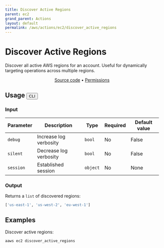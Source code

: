 ```yaml
---
title: Discover Active Regions
parent: ec2
grand_parent: Actions
layout: default
permalink: /aws/actions/ec2/discover_active_regions
---
```


# Discover Active Regions

Discover all active AWS regions for an account. Useful for dynamically targeting operations
across multiple regions.

<p align="center">
   <a href="https://github.com/avtomat-hub/avtomat-aws/tree/main/avtomat_aws/services/ec2/discover_active_regions.py">Source code</a> •
   <a href="/aws/permissions/ec2/discover_active_regions">Permissions</a>
</p>

## Usage <button id="toggleButton" class="btn fs-3" onclick="toggleTables()">CLI</button>

### Input

| Parameter | Description            | Type     | Required | Default value |
|-----------|------------------------|----------|----------|---------------|
| `debug`   | Increase log verbosity | `bool`   | No       | False         |
| `silent`  | Decrease log verbosity | `bool`   | No       | False         |
| `session` | Established session    | `object` | No       | None          |

### Output

Returns a `list` of discovered regions:

```python
['us-east-1', 'us-west-2', 'eu-west-1']
```

<div markdown="1" id="cli" style="display: block;">

## Examples

Discover active regions:

```bash
aaws ec2 discover_active_regions
```

</div>

<div markdown="1" id="prog" style="display: none;">

## Examples

Discover active regions:

```python
from avtomat_aws import ec2

response = ec2.discover_active_regions()
```

</div>

<script>
  function toggleTables() {
    var cli = document.getElementById("cli");
    var prog = document.getElementById("prog");
    var toggleButton = document.getElementById("toggleButton");
    if (cli.style.display === "none") {
      cli.style.display = "block";
      prog.style.display = "none";
      toggleButton.innerHTML = "CLI";
    } else {
      cli.style.display = "none";
      prog.style.display = "block";
      toggleButton.innerHTML = "Programmatic";
    } 
  }
</script>
